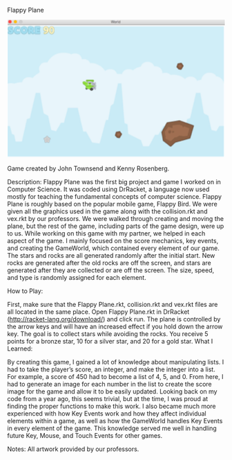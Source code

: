 Flappy Plane

![Flappy Plane](FlappyPlane.png)

Game created by John Townsend and Kenny Rosenberg.

Description:
Flappy Plane was the first big project and game I worked on in Computer Science. It was coded using DrRacket, a language now used mostly for teaching the fundamental concepts of computer science. Flappy Plane is roughly based on the popular mobile game, Flappy Bird. We were given all the graphics used in the game along with the collision.rkt and vex.rkt by our professors. We were walked through creating and moving the plane, but the rest of the game, including parts of the game design, were up to us. While working on this game with my partner, we helped in each aspect of the game. I mainly focused on the score mechanics, key events, and creating the GameWorld, which contained every element of our game. The stars and rocks are all generated randomly after the initial start. New rocks are generated after the old rocks are off the screen, and stars are generated after they are collected or are off the screen. The size, speed, and type is randomly assigned for each element.

How to Play:

First, make sure that the Flappy Plane.rkt, collision.rkt and vex.rkt files are all located in the same place. Open Flappy Plane.rkt in DrRacket (http://racket-lang.org/download/) and click run. The plane is controlled by the arrow keys and will have an increased effect if you hold down the arrow key. The goal is to collect stars while avoiding the rocks. You receive 5 points for a bronze star, 10 for a silver star, and 20 for a gold star.
What I Learned:

By creating this game, I gained a lot of knowledge about manipulating lists. I had to take the player’s score, an integer, and make the integer into a list. For example, a score of 450 had to become a list of 4, 5, and 0. From here, I had to generate an image for each number in the list to create the score image for the game and allow it to be easily updated. Looking back on my code from a year ago, this seems trivial, but at the time, I was proud at finding the proper functions to make this work.
I also became much more experienced with how Key Events work and how they affect individual elements within a game, as well as how the GameWorld handles Key Events in every element of the game. This knowledge served me well in handling future Key, Mouse, and Touch Events for other games.

Notes:
All artwork provided by our professors.
   